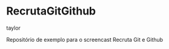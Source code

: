 RecrutaGitGithub
================

taylor

Repositório de exemplo para o screencast Recruta Git e Github
